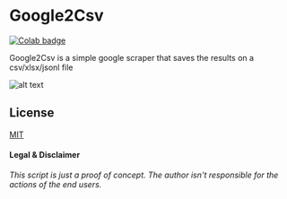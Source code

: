# Google2Csv
[![Colab badge](https://colab.research.google.com/assets/colab-badge.svg)](https://colab.research.google.com/github/psalias2006/Google2Csv/blob/master/Google2Csv.ipynb)

Google2Csv is a simple google scraper that saves the results on a csv/xlsx/jsonl file

![alt text](https://i.imgur.com/G8acZQf.png)


## License
[MIT](https://choosealicense.com/licenses/mit/)

#### Legal & Disclaimer
*This script is just a proof of concept. The author isn't responsible for the actions of the end users.*
